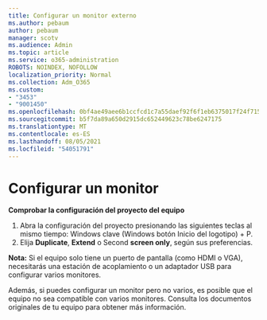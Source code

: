 ```yaml
---
title: Configurar un monitor externo
ms.author: pebaum
author: pebaum
manager: scotv
ms.audience: Admin
ms.topic: article
ms.service: o365-administration
ROBOTS: NOINDEX, NOFOLLOW
localization_priority: Normal
ms.collection: Adm_O365
ms.custom:
- "3453"
- "9001450"
ms.openlocfilehash: 0bf4ae49aee6b1ccfcd1c7a55daef92f6f1eb6375017f24f715264235460c3ef
ms.sourcegitcommit: b5f7da89a650d2915dc652449623c78be6247175
ms.translationtype: MT
ms.contentlocale: es-ES
ms.lasthandoff: 08/05/2021
ms.locfileid: "54051791"
---
```

# <a name="set-up-one-monitor"></a>Configurar un monitor

**Comprobar la configuración del proyecto del equipo**

1. Abra la configuración del proyecto presionando las siguientes teclas al mismo tiempo: Windows clave (Windows botón Inicio del logotipo) + P.
2. Elija **Duplicate**, **Extend** o Second **screen only**, según sus preferencias.

**Nota:** Si el equipo solo tiene un puerto de pantalla (como HDMI o VGA), necesitarás una estación de acoplamiento o un adaptador USB para configurar varios monitores.

Además, si puedes configurar un monitor pero no varios, es posible que el equipo no sea compatible con varios monitores. Consulta los documentos originales de tu equipo para obtener más información.